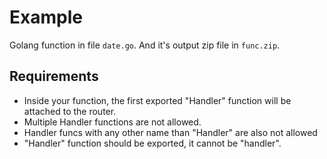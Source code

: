 # Example

Golang function in file `date.go`. And it's output zip file in `func.zip`.

## Requirements

- Inside your function, the first exported "Handler" function will be attached to the router.
- Multiple Handler functions are not allowed.
- Handler funcs with any other name than "Handler" are also not allowed
- "Handler" function should be exported, it cannot be "handler".
